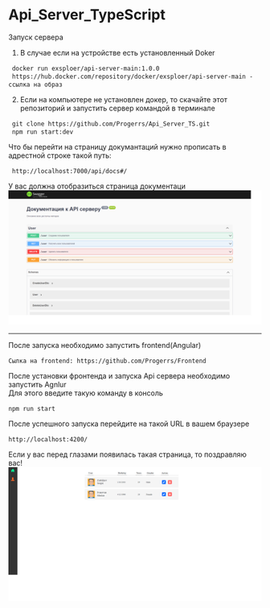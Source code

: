 # Api_Server_TypeScript
Запуск сервера<br />
1) В случае если на устройстве есть установленный Doker<br />
```
 docker run exsploer/api-server-main:1.0.0
 https://hub.docker.com/repository/docker/exsploer/api-server-main - ссылка на образ
```
2) Если на компьютере не установлен докер, то скачайте этот репозиторий и запустить сервер командой в терминале

```
 git clone https://github.com/Progerrs/Api_Server_TS.git
 npm run start:dev
```
Что бы перейти на страницу докумантаций нужно прописать в адрестной строке такой путь: 
```
 http://localhost:7000/api/docs#/
```
У вас должна отобразиться страница документаци
![Alt text](/Swagger.png?raw=true "Swagger")
____
После запуска необходимо запустить frontend(Angular) <br/>
 ```
Сылка на frontend: https://github.com/Progerrs/Frontend
```
После установки фронтенда и запуска Api сервера необходимо запустить Agnlur <br />
Для этого введите такую команду в консоль
```
npm run start
```
После успешного запуска перейдите на такой URL в вашем браузере
```
http://localhost:4200/
```
Если у вас перед глазами появилась  такая страница, то поздравляю вас! <br />
![Alt text](/MainPage.png?raw=true "Main page")

